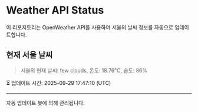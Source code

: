 
# Weather API Status

이 리포지토리는 OpenWeather API를 사용하여 서울의 날씨 정보를 자동으로 업데이트합니다.

## 현재 서울 날씨
> 서울의 현재 날씨: few clouds, 온도: 18.76°C, 습도: 86%

⏳ 업데이트 시간: 2025-09-29 17:47:10 (UTC)

---
자동 업데이트 봇에 의해 관리됩니다.
